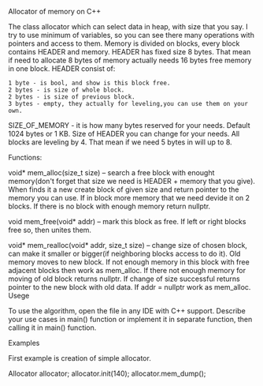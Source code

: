 Allocator of memory on C++

The class allocator which can select data in heap, with size that you say. I try to use minimum of variables, so you can see there many operations with pointers and access to them. Memory is divided on blocks, every block contains HEADER and memory. HEADER has fixed size 8 bytes. That mean if need to allocate 8 bytes of memory actually needs 16 bytes free memory in one block. HEADER consist of:

    1 byte - is bool, and show is this block free.
    2 bytes - is size of whole block.
    2 bytes - is size of previous block.
    3 bytes - empty, they actually for leveling,you can use them on your own.

SIZE_OF_MEMORY - it is how many bytes reserved for your needs. Default 1024 bytes or 1 KB. Size of HEADER you can change for your needs. All blocks are leveling by 4. That mean if we need 5 bytes in will up to 8.

Functions:

void* mem_alloc(size_t size) – search a free block with enought memory(don't forget that size we need is HEADER + memory that you give). When finds it a new create block of given size and return pointer to the memory you can use. If in block more memory that we need devide it on 2 blocks. If there is no block with enough memory return nullptr.

void mem_free(void* addr) – mark this block as free. If left or right blocks free so, then unites them.

void* mem_realloc(void* addr, size_t size) – change size of chosen block, can make it smaller or bigger(if neighboring blocks access to do it). Old memory moves to new block. If not enough memory in this block with free adjacent blocks then work as mem_alloc. If there not enough memory for moving of old block returns nullptr. If change of size successful returns pointer to the new block with old data. If addr = nullptr work as mem_alloc.
Usege

To use the algorithm, open the file in any IDE with C++ support. Describe your use cases in main() function or implement it in separate function, then calling it in main() function.

Examples

First example is creation of simple allocator.

Allocator allocator;
    allocator.init(140);
    allocator.mem_dump();
    
    